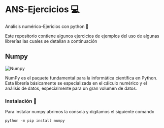 # ANS-Ejercicios :computer:
Análisis numérico-Ejericios con python :snake: 

Este repositorio contiene algunos ejercicios de ejemplos del uso de algunas librerías las cuales se detallan a continuación 

## Numpy
![Numpy](https://github.com/JohnArbaiza1/ANS-Ejercicios/assets/102486877/7fcb2316-1597-4b73-b8ab-6a6daac01c7c)

NumPy es el paquete fundamental para la informática científica en Python. Esta librería básicamente se especializada en el cálculo numérico y el análisis de datos, especialmente para un gran volumen de datos.

### Instalación 🔧
Para instalar numpy abrimos la consola y digitamos el siguiente comando
```
python -m pip install numpy
```
